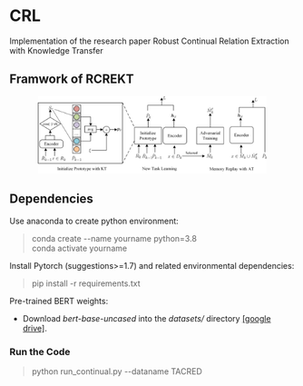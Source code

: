# CRL
Implementation of the research paper Robust Continual Relation Extraction with Knowledge Transfer

## Framwork of RCREKT


<div align="center">
<img src=figs/framework.png width=80% />
</div>

## Dependencies

Use anaconda to create python environment:

> conda create --name yourname python=3.8 \
> conda activate yourname

Install Pytorch (suggestions>=1.7) and related environmental dependencies:

> pip install -r requirements.txt

Pre-trained BERT weights:
* Download *bert-base-uncased* into the *datasets/* directory [[google drive]](https://drive.google.com/drive/folders/1BGNdXrxy6W_sWaI9DasykTj36sMOoOGK).

### Run the Code

> python run_continual.py  --dataname TACRED 


